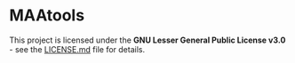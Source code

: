 # MAAtools

This project is licensed under the **GNU Lesser General Public License v3.0** - 
see the [LICENSE.md](LICENSE) file for details.
